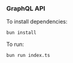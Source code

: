 ### GraphQL API

To install dependencies:

```bash
bun install
```

To run:

```bash
bun run index.ts
```